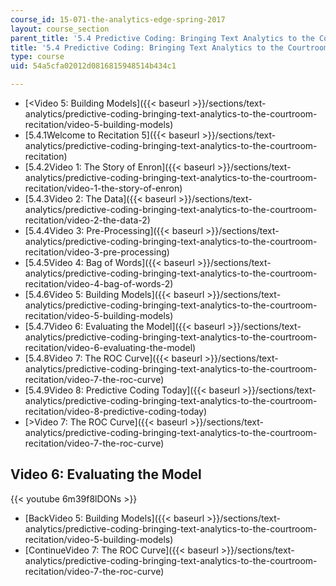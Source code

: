 ```yaml
---
course_id: 15-071-the-analytics-edge-spring-2017
layout: course_section
parent_title: '5.4 Predictive Coding: Bringing Text Analytics to the Courtroom  (Recitation)'
title: '5.4 Predictive Coding: Bringing Text Analytics to the Courtroom  (Recitation)'
type: course
uid: 54a5cfa02012d0816815948514b434c1

---
```


*   [<Video 5: Building Models]({{< baseurl >}}/sections/text-analytics/predictive-coding-bringing-text-analytics-to-the-courtroom-recitation/video-5-building-models)
*   [5.4.1Welcome to Recitation 5]({{< baseurl >}}/sections/text-analytics/predictive-coding-bringing-text-analytics-to-the-courtroom-recitation)
*   [5.4.2Video 1: The Story of Enron]({{< baseurl >}}/sections/text-analytics/predictive-coding-bringing-text-analytics-to-the-courtroom-recitation/video-1-the-story-of-enron)
*   [5.4.3Video 2: The Data]({{< baseurl >}}/sections/text-analytics/predictive-coding-bringing-text-analytics-to-the-courtroom-recitation/video-2-the-data-2)
*   [5.4.4Video 3: Pre-Processing]({{< baseurl >}}/sections/text-analytics/predictive-coding-bringing-text-analytics-to-the-courtroom-recitation/video-3-pre-processing)
*   [5.4.5Video 4: Bag of Words]({{< baseurl >}}/sections/text-analytics/predictive-coding-bringing-text-analytics-to-the-courtroom-recitation/video-4-bag-of-words-2)
*   [5.4.6Video 5: Building Models]({{< baseurl >}}/sections/text-analytics/predictive-coding-bringing-text-analytics-to-the-courtroom-recitation/video-5-building-models)
*   [5.4.7Video 6: Evaluating the Model]({{< baseurl >}}/sections/text-analytics/predictive-coding-bringing-text-analytics-to-the-courtroom-recitation/video-6-evaluating-the-model)
*   [5.4.8Video 7: The ROC Curve]({{< baseurl >}}/sections/text-analytics/predictive-coding-bringing-text-analytics-to-the-courtroom-recitation/video-7-the-roc-curve)
*   [5.4.9Video 8: Predictive Coding Today]({{< baseurl >}}/sections/text-analytics/predictive-coding-bringing-text-analytics-to-the-courtroom-recitation/video-8-predictive-coding-today)
*   [\>Video 7: The ROC Curve]({{< baseurl >}}/sections/text-analytics/predictive-coding-bringing-text-analytics-to-the-courtroom-recitation/video-7-the-roc-curve)

Video 6: Evaluating the Model
-----------------------------

{{< youtube 6m39f8lDONs >}}

*   [BackVideo 5: Building Models]({{< baseurl >}}/sections/text-analytics/predictive-coding-bringing-text-analytics-to-the-courtroom-recitation/video-5-building-models)
*   [ContinueVideo 7: The ROC Curve]({{< baseurl >}}/sections/text-analytics/predictive-coding-bringing-text-analytics-to-the-courtroom-recitation/video-7-the-roc-curve)